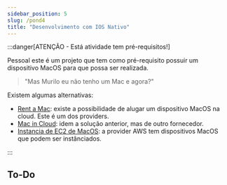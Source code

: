 ```yaml
---
sidebar_position: 5
slug: /pond4
title: "Desenvolvimento com IOS Nativo"
---
```


:::danger[ATENÇÃO - Está atividade tem pré-requisitos!]

Pessoal este é um projeto que tem como pré-requisito possuir um dispositivo MacOS para que possa ser realizada.

> "Mas Murilo eu não tenho um Mac e agora?"

Existem algumas alternativas:

- [Rent a Mac](https://rentamac.io/): existe a possibilidade de alugar um dispositivo MacOS na cloud. Este é um dos providers.
- [Mac in Cloud](https://www.macincloud.com/): idem a solução anterior, mas de outro fornecedor.
- [Instancia de EC2 de MacOS](https://aws.amazon.com/pt/ec2/instance-types/mac/): a provider AWS tem dispositivos MacOS que podem ser instânciados.

:::

## To-Do